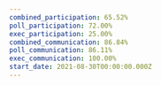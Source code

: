 ```yaml
---
combined_participation: 65.52%
poll_participation: 72.00%
exec_participation: 25.00%
combined_communication: 86.84%
poll_communication: 86.11%
exec_communication: 100.00%
start_date: 2021-08-30T00:00:00.000Z
---
```

